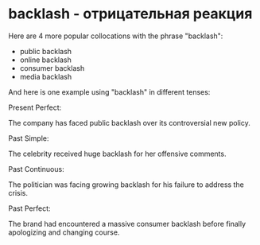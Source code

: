 # backlash -  отрицательная реакция




Here are 4 more popular collocations with the phrase "backlash":

- public backlash
- online backlash
- consumer backlash
- media backlash

And here is one example using "backlash" in different tenses:

Present Perfect:

The company has faced public backlash over its controversial new policy.

Past Simple:

The celebrity received huge backlash for her offensive comments.

Past Continuous:

The politician was facing growing backlash for his failure to address the crisis.

Past Perfect:

The brand had encountered a massive consumer backlash before finally apologizing and changing course.